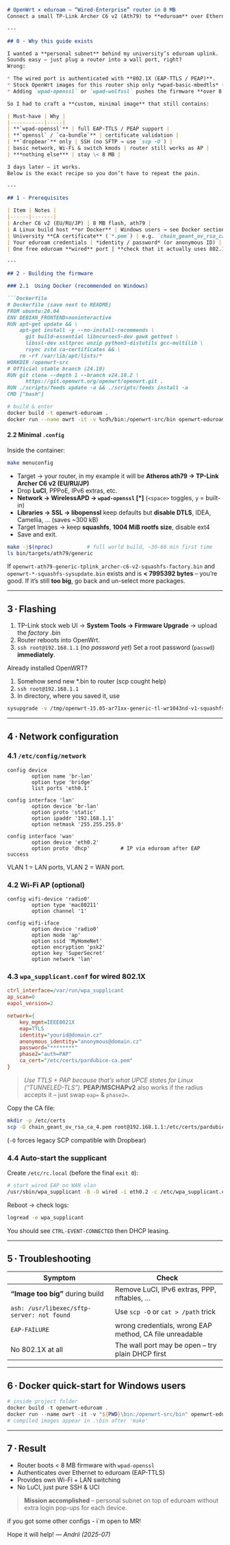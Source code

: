 ````markdown
# OpenWrt × eduroam – “Wired-Enterprise” router in 8 MB  
Connect a small TP-Link Archer C6 v2 (Ath79) to **eduroam** over Ethernet (IEEE 802.1X) and still keep Wi-Fi + LAN for your own devices – without LuCI and inside the 8 MB flash limit.

---

## 0 · Why this guide exists

I wanted a **personal subnet** behind my university’s eduroam uplink.  
Sounds easy – just plug a router into a wall port, right?  
Wrong:

* The wired port is authenticated with **802.1X (EAP-TTLS / PEAP)**.  
* Stock OpenWrt images for this router ship only *wpad-basic-mbedtls* (no EAP-TTLS).  
* Adding `wpad-openssl` or `wpad-wolfssl` pushes the firmware **over 8 MB** – OpenWrt refuses to generate the factory/sysupgrade images.

So I had to craft a **custom, minimal image** that still contains:

| Must-have | Why |
|-----------|-----|
| **`wpad-openssl`** | full EAP-TTLS / PEAP support |
| **`openssl` / `ca-bundle`** | certificate validation |
| **`dropbear`** only | SSH (no SFTP → use `scp -O`) |
| basic network, Wi-Fi & switch kmods | router still works as AP |
| ***nothing else*** | stay \< 8 MB |

3 days later – it works.  
Below is the exact recipe so you don’t have to repeat the pain.

---

## 1 · Prerequisites

| Item | Notes |
|------|-------|
| Archer C6 v2 (EU/RU/JP) | 8 MB flash, ath79 |
| A Linux build host **or Docker** | Windows users → see Docker section |
| University **CA certificate** (`*.pem`) | e.g. `chain_geant_ov_rsa_ca_4.pem` |
| Your eduroam credentials | *identity / password* (or anonymous ID) |
| One free eduroam **wired** port | **check that it actually uses 802.1X** |

---

## 2 · Building the firmware

### 2.1  Using Docker (recommended on Windows)

```Dockerfile
# Dockerfile (save next to README)
FROM ubuntu:20.04
ENV DEBIAN_FRONTEND=noninteractive
RUN apt-get update && \
    apt-get install -y --no-install-recommends \
      git build-essential libncurses5-dev gawk gettext \
      libssl-dev xsltproc unzip python3-distutils gcc-multilib \
      rsync zstd ca-certificates && \
    rm -rf /var/lib/apt/lists/*
WORKDIR /openwrt-src
# Official stable branch (24.10)
RUN git clone --depth 1 --branch v24.10.2 \
      https://git.openwrt.org/openwrt/openwrt.git .
RUN ./scripts/feeds update -a && ./scripts/feeds install -a
CMD ["bash"]
````

```bash
# build & enter
docker build -t openwrt-eduroam .
docker run --name owrt -it -v %cd%/bin:/openwrt-src/bin openwrt-eduroam
```

#### 2.2  Minimal `.config`

Inside the container:

```bash
make menuconfig
```

* Target → your router, in my example it will be **Atheros ath79 → TP-Link Archer C6 v2 (EU/RU/JP)** 
* Drop **LuCI**, PPPoE, IPv6 extras, etc.
* **Network → WirelessAPD → `wpad-openssl` \[\*]**
  (`<space>` toggles, `y` = built-in)
* **Libraries → SSL → libopenssl** keep defaults but **disable DTLS**, IDEA, Camellia, … (saves \~300 kB)
* Target Images → keep **squashfs**, **1004 MiB rootfs size**, disable ext4
* Save and exit.

```bash
make -j$(nproc)           # full world build, ~30-60 min first time
ls bin/targets/ath79/generic
```

If `openwrt-ath79-generic-tplink_archer-c6-v2-squashfs-factory.bin` and `openwrt-*-squashfs-sysupdate.bin` exists and is **< 7995392 bytes** – you’re good.
If it’s still **too big**, go back and un-select more packages.

---

## 3 · Flashing

1. TP-Link stock web UI → **System Tools → Firmware Upgrade** → upload the *factory* .bin
2. Router reboots into OpenWrt.
3. `ssh root@192.168.1.1` (*no password yet*)
   Set a root password (`passwd`) **immediately**.
   
Already installed OpenWRT?

1. Somehow send new *.bin to router (scp cought help)
2. `ssh root@192.168.1.1`
3. In directory, where you saved it, use 
```bash
sysupgrade -v /tmp/openwrt-15.05-ar71xx-generic-tl-wr1043nd-v1-squashfs-sysupgrade.bin
```
---

## 4 · Network configuration

### 4.1  `/etc/config/network`

```uci
config device
        option name 'br-lan'
        option type 'bridge'
        list ports 'eth0.1'

config interface 'lan'
        option device 'br-lan'
        option proto 'static'
        option ipaddr '192.168.1.1'
        option netmask '255.255.255.0'

config interface 'wan'
        option device 'eth0.2'
        option proto 'dhcp'          # IP via eduroam after EAP success
```

VLAN 1 = LAN ports, VLAN 2 = WAN port.

### 4.2  Wi-Fi AP (optional)

```uci
config wifi-device 'radio0'
        option type 'mac80211'
        option channel '1'

config wifi-iface
        option device 'radio0'
        option mode 'ap'
        option ssid 'MyHomeNet'
        option encryption 'psk2'
        option key 'SuperSecret'
        option network 'lan'
```

### 4.3  `wpa_supplicant.conf` for wired 802.1X

```ini
ctrl_interface=/var/run/wpa_supplicant
ap_scan=0
eapol_version=2

network={
    key_mgmt=IEEE8021X
    eap=TTLS
    identity="yourid@domain.cz"
    anonymous_identity="anonymous@domain.cz"
    password="********"
    phase2="auth=PAP"
    ca_cert="/etc/certs/pardubice-ca.pem"
}
```

> *Use TTLS + PAP because that’s what UPCE states for Linux (“TUNNELED-TLS”).*
> **PEAP/MSCHAPv2** also works if the radius accepts it – just swap `eap=` & `phase2=`.

Copy the CA file:

```bash
mkdir -p /etc/certs
scp -O chain_geant_ov_rsa_ca_4.pem root@192.168.1.1:/etc/certs/pardubice-ca.pem
```

(`-O` forces legacy SCP compatible with Dropbear)

### 4.4  Auto-start the supplicant

Create `/etc/rc.local` (before the final `exit 0`):

```sh
# start wired EAP on WAN vlan
/usr/sbin/wpa_supplicant -B -D wired -i eth0.2 -c /etc/wpa_supplicant.conf
```

Reboot → check logs:

```bash
logread -e wpa_supplicant
```

You should see `CTRL-EVENT-CONNECTED` then DHCP leasing.

---

## 5 · Troubleshooting

| Symptom                                    | Check                                                   |
| ------------------------------------------ | ------------------------------------------------------- |
| **“Image too big”** during build           | Remove LuCI, IPv6 extras, PPP, nftables, …              |
| `ash: /usr/libexec/sftp-server: not found` | Use `scp -O` or `cat > /path` trick                     |
| `EAP-FAILURE`                              | wrong credentials, wrong EAP method, CA file unreadable |
| No 802.1X at all                           | The wall port may be open – try plain DHCP first        |

---

## 6 · Docker quick-start for Windows users

```powershell
# inside project folder
docker build -t openwrt-eduroam .
docker run --name owrt -it -v "${PWD}\bin:/openwrt-src/bin" openwrt-eduroam
# compiled images appear in .\bin after 'make'
```

---

## 7 · Result

* Router boots < 8 MB firmware with `wpad-openssl`
* Authenticates over Ethernet to eduroam (EAP-TTLS)
* Provides own Wi-Fi + LAN switching
* No LuCI, just pure SSH & UCI

> **Mission accomplished** – personal subnet on top of eduroam without extra login pop-ups for each device.

if you got some other configs - i`m open to MR!

Hope it will help!
*— Andrii (2025-07)*

```
```
